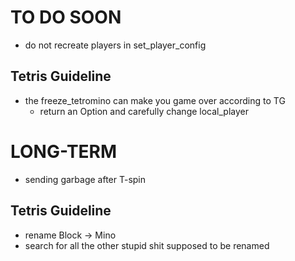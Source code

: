 # TO DO SOON

- do not recreate players in set_player_config

## Tetris Guideline

- the freeze_tetromino can make you game over according to TG
    - return an Option and carefully change local_player

# LONG-TERM
- sending garbage after T-spin

## Tetris Guideline
- rename Block -> Mino
- search for all the other stupid shit supposed to be renamed